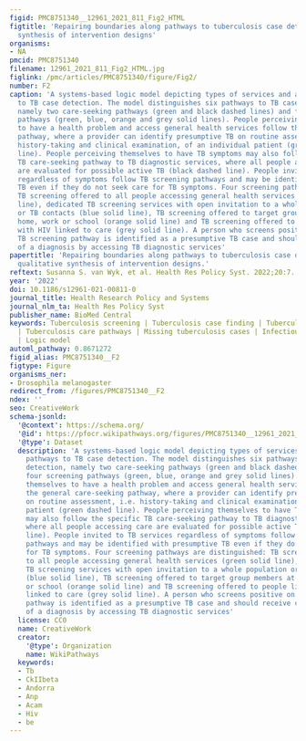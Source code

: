 ```yaml
---
figid: PMC8751340__12961_2021_811_Fig2_HTML
figtitle: 'Repairing boundaries along pathways to tuberculosis case detection: a qualitative
  synthesis of intervention designs'
organisms:
- NA
pmcid: PMC8751340
filename: 12961_2021_811_Fig2_HTML.jpg
figlink: /pmc/articles/PMC8751340/figure/Fig2/
number: F2
caption: 'A systems-based logic model depicting types of services and associated pathways
  to TB case detection. The model distinguishes six pathways to TB case detection,
  namely two care-seeking pathways (green and black dashed lines) and four screening
  pathways (green, blue, orange and grey solid lines). People perceiving themselves
  to have a health problem and access general health services follow the general care-seeking
  pathway, where a provider can identify presumptive TB on routine assessment, i.e.
  history-taking and clinical examination, of an individual patient (green dashed
  line). People perceiving themselves to have TB symptoms may also follow the specific
  TB care-seeking pathway to TB diagnostic services, where all people accessing care
  are evaluated for possible active TB (black dashed line). People invited to TB services
  regardless of symptoms follow TB screening pathways and may be identified with presumptive
  TB even if they do not seek care for TB symptoms. Four screening pathways are distinguished:
  TB screening offered to all people accessing general health services (green solid
  line), dedicated TB screening services with open invitation to a whole population
  or TB contacts (blue solid line), TB screening offered to target group members at
  home, work or school (orange solid line) and TB screening offered to people living
  with HIV linked to care (grey solid line). A person who screens positive on the
  TB screening pathway is identified as a presumptive TB case and should receive confirmation
  of a diagnosis by accessing TB diagnostic services'
papertitle: 'Repairing boundaries along pathways to tuberculosis case detection: a
  qualitative synthesis of intervention designs.'
reftext: Susanna S. van Wyk, et al. Health Res Policy Syst. 2022;20:7.
year: '2022'
doi: 10.1186/s12961-021-00811-0
journal_title: Health Research Policy and Systems
journal_nlm_ta: Health Res Policy Syst
publisher_name: BioMed Central
keywords: Tuberculosis screening | Tuberculosis case finding | Tuberculosis case detection
  | Tuberculosis care pathways | Missing tuberculosis cases | Infectious disease screening
  | Logic model
automl_pathway: 0.8671272
figid_alias: PMC8751340__F2
figtype: Figure
organisms_ner:
- Drosophila melanogaster
redirect_from: /figures/PMC8751340__F2
ndex: ''
seo: CreativeWork
schema-jsonld:
  '@context': https://schema.org/
  '@id': https://pfocr.wikipathways.org/figures/PMC8751340__12961_2021_811_Fig2_HTML.html
  '@type': Dataset
  description: 'A systems-based logic model depicting types of services and associated
    pathways to TB case detection. The model distinguishes six pathways to TB case
    detection, namely two care-seeking pathways (green and black dashed lines) and
    four screening pathways (green, blue, orange and grey solid lines). People perceiving
    themselves to have a health problem and access general health services follow
    the general care-seeking pathway, where a provider can identify presumptive TB
    on routine assessment, i.e. history-taking and clinical examination, of an individual
    patient (green dashed line). People perceiving themselves to have TB symptoms
    may also follow the specific TB care-seeking pathway to TB diagnostic services,
    where all people accessing care are evaluated for possible active TB (black dashed
    line). People invited to TB services regardless of symptoms follow TB screening
    pathways and may be identified with presumptive TB even if they do not seek care
    for TB symptoms. Four screening pathways are distinguished: TB screening offered
    to all people accessing general health services (green solid line), dedicated
    TB screening services with open invitation to a whole population or TB contacts
    (blue solid line), TB screening offered to target group members at home, work
    or school (orange solid line) and TB screening offered to people living with HIV
    linked to care (grey solid line). A person who screens positive on the TB screening
    pathway is identified as a presumptive TB case and should receive confirmation
    of a diagnosis by accessing TB diagnostic services'
  license: CC0
  name: CreativeWork
  creator:
    '@type': Organization
    name: WikiPathways
  keywords:
  - Tb
  - CkIIbeta
  - Andorra
  - Anp
  - Acam
  - Hiv
  - be
---
```

